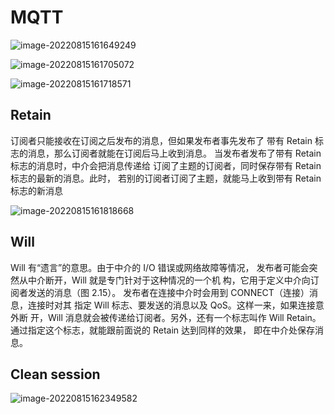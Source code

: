 # MQTT

![image-20220815161649249](C:\Users\26871\AppData\Roaming\Typora\typora-user-images\image-20220815161649249.png)

![image-20220815161705072](C:\Users\26871\AppData\Roaming\Typora\typora-user-images\image-20220815161705072.png)

![image-20220815161718571](C:\Users\26871\AppData\Roaming\Typora\typora-user-images\image-20220815161718571.png)

## Retain

订阅者只能接收在订阅之后发布的消息，但如果发布者事先发布了 带有 Retain 标志的消息，那么订阅者就能在订阅后马上收到消息。 当发布者发布了带有 Retain 标志的消息时，中介会把消息传递给 订阅了主题的订阅者，同时保存带有 Retain 标志的最新的消息。此时， 若别的订阅者订阅了主题，就能马上收到带有 Retain 标志的新消息

![image-20220815161818668](C:\Users\26871\AppData\Roaming\Typora\typora-user-images\image-20220815161818668.png)

## Will

Will 有“遗言”的意思。由于中介的 I/O 错误或网络故障等情况， 发布者可能会突然从中介断开，Will 就是专门针对于这种情况的一个机 构，它用于定义中介向订阅者发送的消息（图 2.15）。 发布者在连接中介时会用到 CONNECT（连接）消息，连接时对其 指定 Will 标志、要发送的消息以及 QoS。这样一来，如果连接意外断 开，Will 消息就会被传递给订阅者。另外，还有一个标志叫作 Will  Retain。通过指定这个标志，就能跟前面说的 Retain 达到同样的效果， 即在中介处保存消息。

## Clean session

![image-20220815162349582](C:\Users\26871\AppData\Roaming\Typora\typora-user-images\image-20220815162349582.png)